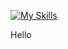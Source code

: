 [![My Skills](https://skillicons.dev/icons?i=java,html,css,idea,vscode)](https://skillicons.dev)

Hello
